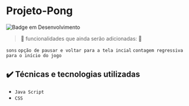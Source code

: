 # Projeto-Pong

![Badge em Desenvolvimento](http://img.shields.io/static/v1?label=STATUS&message=EM%20DESENVOLVIMENTO&color=GREEN&style=for-the-badge)

> :construction: funcionalidades que ainda serão adicionadas: :construction:

``sons``
``opção de pausar e voltar para a tela incial``
``contagem regressiva para o início do jogo``

## ✔️ Técnicas e tecnologias utilizadas

- ``Java Script``
- ``CSS``
